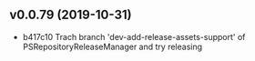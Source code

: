 ﻿## v0.0.79 (2019-10-31)

* b417c10 Trach branch 'dev-add-release-assets-support' of PSRepositoryReleaseManager and try releasing
